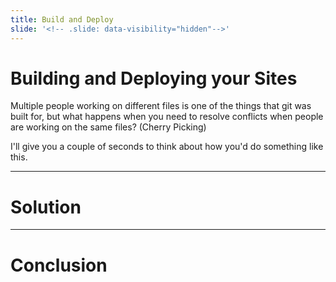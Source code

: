 ```yaml
---
title: Build and Deploy
slide: '<!-- .slide: data-visibility="hidden"-->'
---
```


<!-- .slide: data-state="layout-title" class="bg-dark"-->

# Building and Deploying your Sites

Multiple people working on different files is one of the things that git was built for, but what happens when you need to resolve conflicts when people are working on the same files? (Cherry Picking)


I'll give you a couple of seconds to think about how you'd do something like this.

---
# Solution


---
# Conclusion

